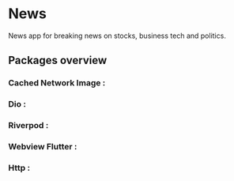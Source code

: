 # News

News app for breaking news on stocks, business tech and politics.

## Packages overview

### Cached Network Image :

### Dio :

### Riverpod :

### Webview Flutter :

### Http :
